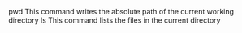 pwd This command writes the absolute path of the current working directory
ls This command lists the files in the current directory
